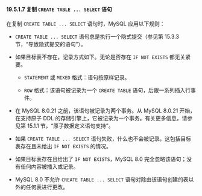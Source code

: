 #### 19.5.1.7 复制 `CREATE TABLE ... SELECT` 语句

在复制 `CREATE TABLE ... SELECT` 语句时，MySQL 应用以下规则：

- `CREATE TABLE ... SELECT` 语句总是执行一个隐式提交（参见第 15.3.3 节，“导致隐式提交的语句”）。

- 如果目标表不存在，记录方式如下。无论是否存在 `IF NOT EXISTS` 都无关紧要。

  - `STATEMENT` 或 `MIXED` 格式：语句按原样记录。
  
  - `ROW` 格式：该语句被记录为一个 `CREATE TABLE` 语句，后跟一系列插入行事件。

- 在 MySQL 8.0.21 之前，该语句被记录为两个事务。从 MySQL 8.0.21 开始，在支持原子 DDL 的存储引擎上，它被记录为一个事务。有关更多信息，请参见第 15.1.1 节，“原子数据定义语句支持”。

- 如果 `CREATE TABLE ... SELECT` 语句失败，什么也不会被记录。这包括目标表存在且未给出 `IF NOT EXISTS` 的情况。

- 如果目标表存在且给出了 `IF NOT EXISTS`，MySQL 8.0 完全忽略该语句；没有任何内容被插入或记录。

- MySQL 8.0 不允许 `CREATE TABLE ... SELECT` 语句对除由该语句创建的表以外的任何表进行更改。